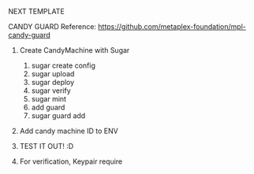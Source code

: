 NEXT TEMPLATE

CANDY GUARD Reference: https://github.com/metaplex-foundation/mpl-candy-guard

1. Create CandyMachine with Sugar
   1. sugar create config
   2. sugar upload
   3. sugar deploy
   4. sugar verify
   5. sugar mint
   6. add guard
   7. sugar guard add
2. Add candy machine ID to ENV
3. TEST IT OUT! :D

4. For verification, Keypair require

